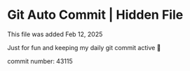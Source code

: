 # Git Auto Commit | Hidden File

This file was added Feb 12, 2025

Just for fun and keeping my daily git commit active 🤪

commit number: 43115
